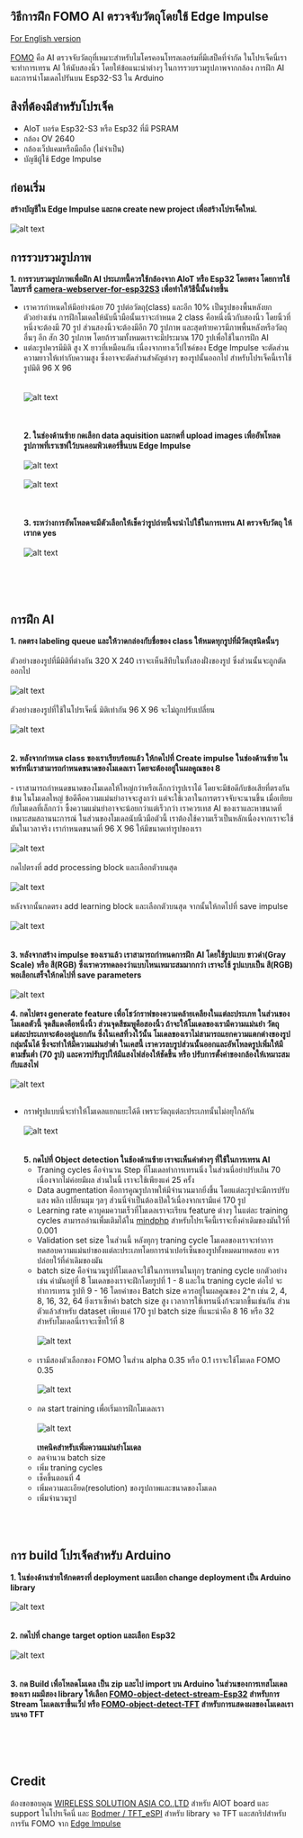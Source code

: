 
## วิธีการฝึก FOMO AI ตรวจจับวัตถุโดยใช้ Edge Impulse
 [For English version](https://github.com/San279/train-FOMO-object-detect-esp32/blob/main/Readme.md)
 <br/>
 <br/>
  [FOMO](https://docs.edgeimpulse.com/docs/edge-impulse-studio/learning-blocks/object-detection/fomo-object-detection-for-constrained-devices) คือ AI ตรวจจับวัตถุที่เหมาะสำหรับไมโครคอนโทรลเลอร์มที่มีเสป็คที่จำกัด ในโปรเจ็คนี่เราจะทำการเทรน AI ให้นับสองนิ้ว โดยให้ข้อแนะนำต่างๆ ในการรวบรวมรูปภาพจากกล้อง การฝึก AI และการนำโมเดลไปรันบน Esp32-S3 ใน Arduino
<br/>
## สิงที่ต้องมีสำหรับโปรเจ็ค
 - AIoT บอร์ด Esp32-S3 หรือ Esp32 ที่มี PSRAM
 - กล้อง OV 2640
 - กล้องเว็ปแคมหรือมือถือ (ไม่จำเป็น)
 - บัญชีผู้ใช้ Edge Impulse
## ก่อนเริ่ม
  <strong> สร้างบัญชีใน Edge Impulse และกด create new project เพื่อสร้างโปรเจ็คใหม่. </strong> 
  <br/> <br/>
  ![alt text](/Images_for_readme/create_new_project.PNG)
<br/>
## การรวบรวมรูปภาพ
  <strong> 1. การรวบรวมรูปภาพเพื่อฝึก AI ประเภทนี้ควรใช้กล้องจาก AIoT หรือ Esp32 โดยตรง โดยการใช้ไลบรารี่ [camera-webserver-for-esp32S3](https://github.com/San279/camera-webserver-for-esp32S3) เพื่อทำให้วิธีนี้นั้นง่ายขึ้น </strong>
     <br/>
  - เราควรกำหนดให้มีอย่างน้อย 70 รูปต่อวัตถุ(class) และอีก 10% เป็นรูปของพื้นหลังยกตัวอย่างเช่น การฝึกโมเดลให้นับนิ้วมือนั้นเราจะกำหนด 2 class คือหนึ่งนิ้วกับสองนิ้ว โดยนิ้วที่หนึ่งจะต้องมี 70 รูป ส่วนสองนิ้วจะต้องมีอีก 70 รูปภาพ และสุดท้ายควรมีภาพพื้นหลังหรือวัตถุอื่นๆ อีก สัก 30 รูปภาพ โดยถ้ารวมทั้งหมดเราจะมีประมาณ 170 รูปเพื่อใช้ในการฝึก AI
  - แต่ละรูปควรมีมิติ สูง X ยาวที่เหมือนกัน เนื่องจากทางเว็ปไซค์ของ Edge Impulse จะตัดส่วนความยาวให้เท่ากับความสูง ซึ่งอาจจะตัดส่วนสำคัญต่างๆ ของรูปนั้นออกไป สำหรับโปรเจ็คนี้เราใช้รูปมิติ 96 X 96
<br/> <br/>   
  ![alt text](/Images_for_readme/webserver.PNG)
<br/> <br/> <br/><br/>
 <strong>2. ในช่องด้านซ้าย กดเลือก data aquisition และกดที่ upload images เพื่ออัพโหลดรูปภาพที่เราเซฟใว้บนคอมพิวเตอร์ขึ้นบน Edge Impulse</strong>
 <br/> <br/> 
 ![alt text](/Images_for_readme/add_data.PNG)
  <br/> <br/>
![alt text](/Images_for_readme/upload_data.PNG)
  <br/> <br/> <br/> <br/> 
 <strong>3. ระหว่างการอัพโหลดจะมีตัวเลือกให้เช็คว่ารูปถ่ายนี้จะนำไปใช้ในการเทรน AI ตรวจจับวัตถุ ให้เรากด yes</strong>
  <br/> <br/> 
![alt text](/Images_for_readme/object_detection_tab..PNG)
  <br/> <br/>  <br/> <br/> <br/> 
## การฝึก AI 
  <strong> 1. กดตรง labeling queue และให้วาดกล่องกับชื่อของ class ให้หมดทุกรูปที่มีวัตถุชนิดนั้นๆ </strong>
     <br/> <br/>
ตัวอย่างของรูปที่มีมิติที่ต่างกัน 320 X 240 เราจะเห็นสีทึบในทั้งสองฝั่งของรูป ซึ่งส่วนนั้นจะถูกตัดออกไป 
 <br/> <br/>
   ![alt text](/Images_for_readme/label_320.PNG)
    <br/> <br/>
ตัวอย่างของรูปที่ใช้ในโปรเจ็คนี่ มิติเท่ากัน 96 X 96 จะไม่ถูกปรับเปลี่ยน
  <br/> <br/>
   ![alt text](/Images_for_readme/label_96.PNG)
<br/> <br/> <br/>
 <strong> 2. หลังจากกำหนด class ของเราเรียบร้อยแล้ว ให้กดไปที่ Create impulse ในช่องด้านซ้าย ในพาร์ทนี่เราสามารถกำหนดขนาดของโมเดลเรา โดยจะต้องอยู่ในผลคูณของ 8 </strong>
    <br/><br/>
    - เราสามารถกำหนดขนาดของโมเดลให้ใหญ่กว่าหรือเล็กกว่ารูปเราได้ โดยจะมีข้อดีกับข้อเสียที่ตรงกันข้าม ในโมเดลใหญ่ ข้อดีคือความแม่นยำอาจจะสูงกว่า แต่จะใช้เวลาในการตรวจจับจะนานขึ้น เมื่อเทียบกับโมเดลที่เล็กกว่า ซึ้งความแม่นยำอาจจะน้อยกว่าแต่เร็วกว่า เราควรเทส AI ของเราและหาขนาดที่เหมาะสมสถานนะการณ์ ในส่วนของโมเดลนับนิ้วมือตัวนี้ เราต้องใช้ความเร็วเป็นหลักเนื่องจากเราจะใช้มันในเวลาจริง เรากำหนดขนาดที่ 96 X 96 ให้มีขนาดเท่ารูปของเรา 
 <br/> <br/>
 ![alt text](/Images_for_readme/input_size.PNG)
<br/> <br/>
กดไปตรงที่ add processing block และเลือกตัวบนสุด
<br/> <br/>
 ![alt text](/Images_for_readme/add_processing.PNG)
<br/><br/>
หลังจากนั้นกดตรง add learning block และเลือกตัวบนสุด จากนั้นให้กดไปที่ save impulse
 <br/> <br/>
 ![alt text](/Images_for_readme/learning_block.PNG)
<br/><br/> <br/>
<strong> 3. หลังจากสร้าง impulse ของเราแล้ว เราสามารถกำหนดการฝึก AI โดยใช้รูปแบบ ขาวดำ(Gray Scale) หรือ สี(RGB) ซึ่งเราควรทดลองว่าแบบไหนเหมาะสมมากกว่า เราจะใช้ รูปแบบเป็น สี(RGB) พอเลือกเสร็จให้กดไปที่ save parameters </strong>
<br/>  <br/>
 ![alt text](/Images_for_readme/rgb.PNG)
<br/> <br/>
<strong> 4. กดไปตรง generate feature เพื่อโชว์กราฟของความคล้ายเคลียงในแต่ละประเภท ในส่วนของโมเดลตัวนี้ จุดสีแดงคือหนึ่งนิ้ว ส่วนจุดสีชมพูคือสองนิ้ว ถ้าจะให้โมเดลของเรามีความแม่นยำ วัตถุแต่ละประเภทจะต้องอยู่แยกกัน ซึ่งในเคสที่วงใว้นั้น โมเดลของเราไม่สามารถแยกความแตกต่างของรูปกลุ่มนั้นได้ ซึ้งจะทำให้มีความแม่นยำต่ำ ในเคสนี้ เราควรลบรูปส่วนนั้นออกและอัพโหลดรูปเพิ่มให้มีตามขั้นต่ำ (70 รูป) และควรปรับรูปให้มีแสงไฟส่องให้ชัดขึ้น หรือ ปรับการตั้งค่าของกล้องให้เหมาะสมกับแสงไฟ </strong>
<br/><br/>
 ![alt text](/Images_for_readme/feature_unedit.PNG)
<br/> <br/>
- กราฟรูปแบบนี่จะทำให้โมเดลแยกแยะได้ดี เพราะวัตถุแต่ละประเภทนั้นไม่อยุใกล้กัน
 <br/> <br/>
 ![alt text](/Images_for_readme/feature_edited.PNG)
<br/><br/> <br/>
<strong> 5. กดไปที่ Object detection ในช้องด้านซ้าย เราจะเห็นค่าต่างๆ ที่ใช้ในการเทรน AI </strong>
  - Traning cycles คือจำนวน Step ที่โมเดลทำการเทรนนิ่ง ในส่วนนี่อย่าปรับเกิน 70 เนื่องจากไม่ค่อยมีผล ส่วนในนี้ เราจะใช้เพียงแค่ 25 ครั้ง
  - Data augmentation คือการคูณรูปภาพให้มีจำนวนมากยิ่งขึ้น โดยแต่ละรูปจะมีการปรับแสง พลิก เปลี่ยนมุม ๆลๆ ส่วนนี่จำเป็นต้องเปิดใว้เนื่องจากเรามีแค่ 170 รูป
  - Learning rate ควบุคมความเร็วที่โมเดลเราจะเรียน feature ต่างๆ ในแต่ละ training cycles สามารถอ่านเพื่มเติมได้ใน [mindphp](https://www.mindphp.com/%E0%B8%9A%E0%B8%97%E0%B9%80%E0%B8%A3%E0%B8%B5%E0%B8%A2%E0%B8%99%E0%B8%AD%E0%B8%AD%E0%B8%99%E0%B9%84%E0%B8%A5%E0%B8%99%E0%B9%8C/python-tensorflow/8491-what-is-the-learning-rate.html) สำหรับโปรเจ็คนี้เราจะทิ้งค่าเดิมของมันใว้ที่ 0.001
  - Validation set size ในส่วนนี้ หลังทุกๆ traning cycle โมเดลของเราจะทำการทดสอบความแม่นยำของแต่ละประเภทโดยการนำเปอร์เซ็นของรูปทั้งหมดมาทดสอบ ควรปล่อยใว้ที่ค่าเดิมของมัน
  - batch size คือจำนวนรูปที่โมเดลจะใช้ในการเทรนในทุกๆ traning cycle ยกตัวอย่างเช่น ค่ามันอยู่ที่ 8 โมเดลของเราจะฝึกโดยรูปที่ 1 - 8 และใน traning cycle ต่อไป จะทำการเทรน รูปที 9 - 16 โดยค่าของ Batch size ควรอยู่ในผลคูณของ 2^n เช่น 2, 4, 8, 16, 32, 64 ยิ่งเราเซ็ทค่า batch size สูง เวลาการใช้เทรนนิ่งก้จะมากขึ้นเช่นกัน ส่วนตัวแล้วสำหรับ dataset เพียงแค่ 170 รูป batch size ที่แนะนำคือ 8 16 หรือ 32 สำหรับโมเดลนี่เราจะเซ็ทใว้ที่ 8 
<br/><br/>
 ![alt text](/Images_for_readme/best_setting.PNG)
<br/><br/>
  - เรามีสองตัวเลือกของ FOMO ในส่วน alpha 0.35 หรือ 0.1 เราจะใช้โมเดล FOMO 0.35
<br/><br/>
   ![alt text](/Images_for_readme/model_choice.PNG)
<br/><br/>
  - กด start training เพื่อเริ่มการฝึกโมเดลเรา
     <br/><br/>
   ![alt text](/Images_for_readme/100.PNG)
  <br/><br/>
  <strong> เทคนิคสำหรับเพิ่มความแม่นยำโมเดล </strong>
  - ลดจำนวน batch size
  - เพิ่ม traning cycles
  - เช็คขึ้นตอนที่ 4
  - เพิ่มความละเอียด(resolution) ของรูปถาพและขนาดของโมเดล
  - เพิ่มจำนวนรูป
  <br/><br/><br/><br/>
## การ build โปรเจ็คสำหรับ Arduino
  <strong> 1. ในช่องด้านซ่ายให้กดตรงที่ deployment และเลือก change deployment เป็น Arduino library </strong>
    <br/> <br/>
   ![alt text](/Images_for_readme/deployment1.PNG)
   <br/><br/><br/>
  <strong> 2. กดไปที่ change target option และเลือก Esp32 </strong>
   <br/> <br/>
   ![alt text](/Images_for_readme/deployment2.PNG)
   <br/> <br/><br/>
  <strong> 3. กด Build เพื่อโหลดโมเดล เป็น zip และไป import บน Arduino ในส่วนของการเทสโมเดลของเรา ผมมีสอง library ให้เลือก [FOMO-object-detect-stream-Esp32](https://github.com/San279/FOMO-object-detect-stream-Esp32) สำหรับการ Stream โมเดลเราขึ้นเว็ป หรือ [FOMO-object-detect-TFT](https://github.com/San279/FOMO-object-detect-stream-Esp32) สำหรับการแสดงผลของโมเดลเราบนจอ TFT </strong>
 <br/><br/><br/><br/><br/>
## Credit
ต้องขอขอบคุณ [WIRELESS SOLUTION ASIA CO.,LTD](https://wirelesssolution.asia/) สำหรับ AIOT board และ support ในโปรเจ็คนี่ และ [Bodmer / TFT_eSPI](https://github.com/Bodmer/TFT_eSPI/blob/master/README.md) สำหรับ library จอ TFT และสกริปสำหรับการรัน FOMO จาก [Edge Impulse](https://edge-impulse.gitbook.io/docs/edge-impulse-studio/learning-blocks/object-detection/fomo-object-detection-for-constrained-devices) 
